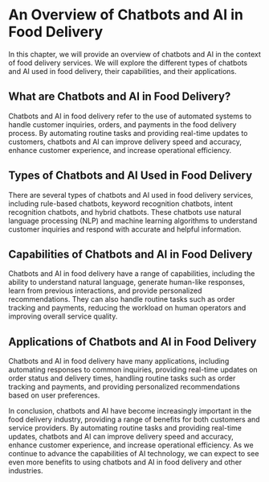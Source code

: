 An Overview of Chatbots and AI in Food Delivery
============================================================================================

In this chapter, we will provide an overview of chatbots and AI in the context of food delivery services. We will explore the different types of chatbots and AI used in food delivery, their capabilities, and their applications.

What are Chatbots and AI in Food Delivery?
------------------------------------------

Chatbots and AI in food delivery refer to the use of automated systems to handle customer inquiries, orders, and payments in the food delivery process. By automating routine tasks and providing real-time updates to customers, chatbots and AI can improve delivery speed and accuracy, enhance customer experience, and increase operational efficiency.

Types of Chatbots and AI Used in Food Delivery
----------------------------------------------

There are several types of chatbots and AI used in food delivery services, including rule-based chatbots, keyword recognition chatbots, intent recognition chatbots, and hybrid chatbots. These chatbots use natural language processing (NLP) and machine learning algorithms to understand customer inquiries and respond with accurate and helpful information.

Capabilities of Chatbots and AI in Food Delivery
------------------------------------------------

Chatbots and AI in food delivery have a range of capabilities, including the ability to understand natural language, generate human-like responses, learn from previous interactions, and provide personalized recommendations. They can also handle routine tasks such as order tracking and payments, reducing the workload on human operators and improving overall service quality.

Applications of Chatbots and AI in Food Delivery
------------------------------------------------

Chatbots and AI in food delivery have many applications, including automating responses to common inquiries, providing real-time updates on order status and delivery times, handling routine tasks such as order tracking and payments, and providing personalized recommendations based on user preferences.

In conclusion, chatbots and AI have become increasingly important in the food delivery industry, providing a range of benefits for both customers and service providers. By automating routine tasks and providing real-time updates, chatbots and AI can improve delivery speed and accuracy, enhance customer experience, and increase operational efficiency. As we continue to advance the capabilities of AI technology, we can expect to see even more benefits to using chatbots and AI in food delivery and other industries.
